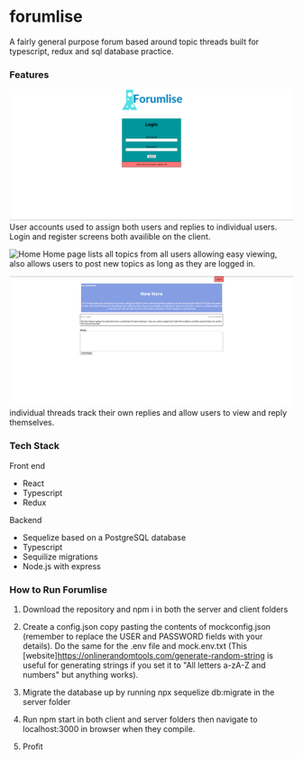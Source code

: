 # forumlise
A fairly general purpose forum based around topic threads built for typescript, redux and sql database practice.

### Features
![Accounts](./READMEImages/login.png)
User accounts used to assign both users and replies to individual users. Login and register screens both availible on the client.

![Home](./READMEImages/home.png)
Home page lists all topics from all users allowing easy viewing, also allows users to post new topics as long as they are logged in.

![Thread](./READMEImages/thread.png)
individual threads track their own replies and allow users to view and reply themselves.

### Tech Stack
Front end
- React
- Typescript
- Redux

Backend
- Sequelize based on a PostgreSQL database
- Typescript
- Sequilize migrations
- Node.js with express

### How to Run Forumlise
1. Download the repository and npm i in both the server and client folders

2. Create a config.json copy pasting the contents of mockconfig.json (remember to replace the USER and PASSWORD fields with your details). Do the same for the .env file and mock.env.txt (This [website]https://onlinerandomtools.com/generate-random-string is useful for generating strings if you set it to "All letters a-zA-Z and numbers" but anything works).

3. Migrate the database up by running npx sequelize db:migrate in the server folder

4. Run npm start in both client and server folders then navigate to localhost:3000 in browser when they compile.

5. Profit